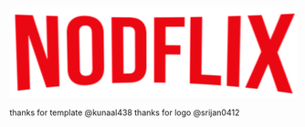 <!-- ![Thumbnail]() -->

![Netflix Logo](https://github.com/ss0809/coreUI/blob/main/public/img/logo.png?raw=true)

thanks for template @kunaal438
thanks for logo @srijan0412
